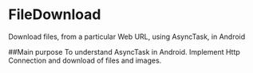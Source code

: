 # FileDownload
Download files, from a particular Web URL, using AsyncTask, in Android

##Main purpose
To understand AsyncTask in Android.
Implement Http Connection and download of files and images. 

